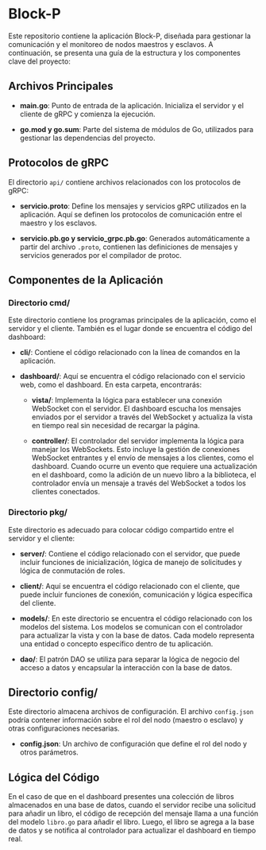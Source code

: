 # Block-P

Este repositorio contiene la aplicación Block-P, diseñada para gestionar la comunicación y el monitoreo de nodos maestros y esclavos. A continuación, se presenta una guía de la estructura y los componentes clave del proyecto:

## Archivos Principales

- **main.go**: Punto de entrada de la aplicación. Inicializa el servidor y el cliente de gRPC y comienza la ejecución.

- **go.mod y go.sum**: Parte del sistema de módulos de Go, utilizados para gestionar las dependencias del proyecto.

## Protocolos de gRPC

El directorio `api/` contiene archivos relacionados con los protocolos de gRPC:

- **servicio.proto**: Define los mensajes y servicios gRPC utilizados en la aplicación. Aquí se definen los protocolos de comunicación entre el maestro y los esclavos.

- **servicio.pb.go y servicio_grpc.pb.go**: Generados automáticamente a partir del archivo `.proto`, contienen las definiciones de mensajes y servicios generados por el compilador de protoc.

## Componentes de la Aplicación

### Directorio cmd/

Este directorio contiene los programas principales de la aplicación, como el servidor y el cliente. También es el lugar donde se encuentra el código del dashboard:

- **cli/**: Contiene el código relacionado con la línea de comandos en la aplicación.

- **dashboard/**: Aquí se encuentra el código relacionado con el servicio web, como el dashboard. En esta carpeta, encontrarás:

  - **vista/**: Implementa la lógica para establecer una conexión WebSocket con el servidor. El dashboard escucha los mensajes enviados por el servidor a través del WebSocket y actualiza la vista en tiempo real sin necesidad de recargar la página.

  - **controller/**: El controlador del servidor implementa la lógica para manejar los WebSockets. Esto incluye la gestión de conexiones WebSocket entrantes y el envío de mensajes a los clientes, como el dashboard. Cuando ocurre un evento que requiere una actualización en el dashboard, como la adición de un nuevo libro a la biblioteca, el controlador envía un mensaje a través del WebSocket a todos los clientes conectados.

### Directorio pkg/

Este directorio es adecuado para colocar código compartido entre el servidor y el cliente:

- **server/**: Contiene el código relacionado con el servidor, que puede incluir funciones de inicialización, lógica de manejo de solicitudes y lógica de conmutación de roles.

- **client/**: Aquí se encuentra el código relacionado con el cliente, que puede incluir funciones de conexión, comunicación y lógica específica del cliente.

- **models/**: En este directorio se encuentra el código relacionado con los modelos del sistema. Los modelos se comunican con el controlador para actualizar la vista y con la base de datos. Cada modelo representa una entidad o concepto específico dentro de tu aplicación.

- **dao/**: El patrón DAO se utiliza para separar la lógica de negocio del acceso a datos y encapsular la interacción con la base de datos.

## Directorio config/

Este directorio almacena archivos de configuración. El archivo `config.json` podría contener información sobre el rol del nodo (maestro o esclavo) y otras configuraciones necesarias.

- **config.json**: Un archivo de configuración que define el rol del nodo y otros parámetros.

## Lógica del Código

En el caso de que en el dashboard presentes una colección de libros almacenados en una base de datos, cuando el servidor recibe una solicitud para añadir un libro, el código de recepción del mensaje llama a una función del modelo `libro.go` para añadir el libro. Luego, el libro se agrega a la base de datos y se notifica al controlador para actualizar el dashboard en tiempo real.

